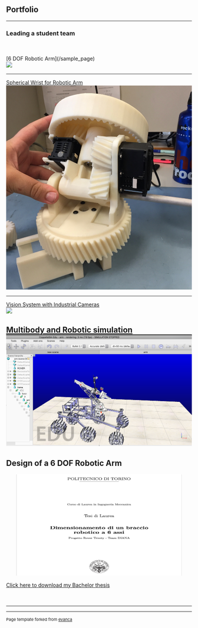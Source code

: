 ## Portfolio

---
### Leading a student team
<br>
<br>
[6 DOF Robotic Arm](/sample_page)
<br>
<img src="images/ARM.png?raw=true"/>

---
[Spherical Wrist for Robotic Arm](/pdf/wristlin.pdf)
<br>
<img src="images/w3.jpg?raw=true"/>

---
[Vision System with Industrial Cameras]()
<br>
<img src="images/dummy_thumbnail.jpg?raw=true"/>

[Multibody and Robotic simulation](http://example.com/)
<br>
<img src="images/vrep.png?raw=true"/>
---

## Design of a 6 DOF Robotic Arm
<p align='center'>
    <img src="images/thesis.png?raw=true" width="450" height="275"/>
</p>
<a href="/pdf/Tesi_small.pdf" download>Click here to download my Bachelor thesis</a>
<br><br>

<br>



---




---
<p style="font-size:11px">Page template forked from <a href="https://github.com/evanca/quick-portfolio">evanca</a></p>
<!-- Remove above link if you don't want to attibute -->
